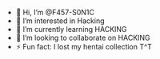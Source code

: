 - 👋 Hi, I’m @F457-S0N1C
- 👀 I’m interested in Hacking
- 🌱 I’m currently learning HACKING
- 💞️ I’m looking to collaborate on HACKING
- ⚡ Fun fact: I lost my hentai collection T^T

<!---
F457-S0N1C/F457-S0N1C is a ✨ special ✨ repository because its `README.md` (this file) appears on your GitHub profile.
You can click the Preview link to take a look at your changes.
--->
